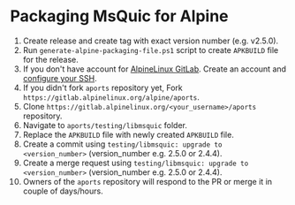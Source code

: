# Packaging MsQuic for Alpine

1. Create release and create tag with exact version number (e.g. v2.5.0).
2. Run `generate-alpine-packaging-file.ps1` script to create `APKBUILD` file for the release.
3. If you don't have account for [AlpineLinux GitLab](https://gitlab.alpinelinux.org). Create an account and [configure your SSH](https://docs.gitlab.com/ee/user/ssh.html).
4. If you didn't fork `aports` repository yet, Fork `https://gitlab.alpinelinux.org/alpine/aports`.
5. Clone `https://gitlab.alpinelinux.org/<your_username>/aports` repository.
6. Navigate to `aports/testing/libmsquic` folder.
7. Replace the `APKBUILD` file with newly created `APKBUILD` file.
8. Create a commit using `testing/libmsquic: upgrade to <version_number>` (version_number e.g. 2.5.0 or 2.4.4).
9. Create a merge request using `testing/libmsquic: upgrade to <version_number>` (version_number e.g. 2.5.0 or 2.4.4).
10. Owners of the `aports` repository will respond to the PR or merge it in couple of days/hours.
